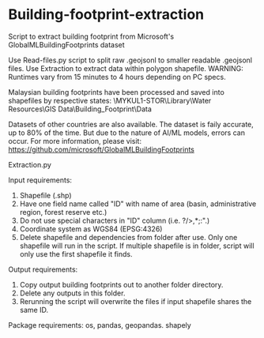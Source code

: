 # Building-footprint-extraction
Script to extract building footprint from Microsoft's GlobalMLBuildingFootprints dataset

Use Read-files.py script to split raw .geojsonl to smaller readable .geojsonl files.
Use Extraction to extract data within polygon shapefile.
WARNING: Runtimes vary from 15 minutes to 4 hours depending on PC specs.

Malaysian building footprints have been processed and saved into shapefiles by respective states:
\\MYKUL1-STOR\Library\Water Resources\GIS Data\Building_Footprint\Data

Datasets of other countries are also available.
The dataset is faily accurate, up to 80% of the time. But due to the nature of AI/ML models, errors can occur.
For more information, please visit:
https://github.com/microsoft/GlobalMLBuildingFootprints

Extraction.py

Input requirements:
1. Shapefile (.shp)
2. Have one field name called "ID" with name of area (basin, administrative region, forest reserve etc.)
3. Do not use special characters in "ID" column (i.e. ?/>,*;:".)
4. Coordinate system as WGS84 (EPSG:4326)
5. Delete shapefile and dependencies from folder after use. Only one shapefile will run in the script.
   If multiple shapefile is in folder, script will only use the first shapefile it finds.

Output requirements:
1. Copy output building footprints out to another folder directory.
2. Delete any outputs in this folder.
3. Rerunning the script will overwrite the files if input shapefile shares the same ID.

Package requirements: os, pandas, geopandas. shapely
